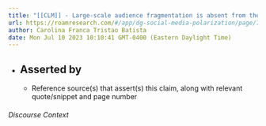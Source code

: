 ```yaml
---
title: "[[CLM]] - Large-scale audience fragmentation is absent from the Japanese Twittersphere."
url: https://roamresearch.com/#/app/dg-social-media-polarization/page/7n6PX6DST
author: Carolina Franca Tristao Batista
date: Mon Jul 10 2023 10:10:41 GMT-0400 (Eastern Daylight Time)
---
```


- ## Asserted by
    - Reference source(s) that assert(s) this claim, along with relevant quote/snippet and page number

###### Discourse Context


